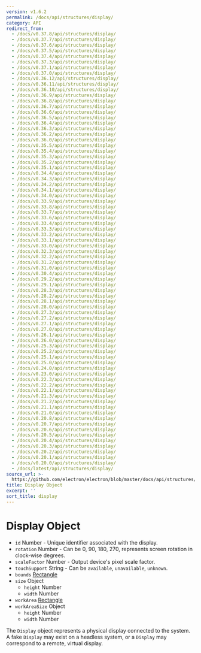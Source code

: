 ```yaml
---
version: v1.6.2
permalink: /docs/api/structures/display/
category: API
redirect_from:
  - /docs/v0.37.8/api/structures/display/
  - /docs/v0.37.7/api/structures/display/
  - /docs/v0.37.6/api/structures/display/
  - /docs/v0.37.5/api/structures/display/
  - /docs/v0.37.4/api/structures/display/
  - /docs/v0.37.3/api/structures/display/
  - /docs/v0.37.1/api/structures/display/
  - /docs/v0.37.0/api/structures/display/
  - /docs/v0.36.12/api/structures/display/
  - /docs/v0.36.11/api/structures/display/
  - /docs/v0.36.10/api/structures/display/
  - /docs/v0.36.9/api/structures/display/
  - /docs/v0.36.8/api/structures/display/
  - /docs/v0.36.7/api/structures/display/
  - /docs/v0.36.6/api/structures/display/
  - /docs/v0.36.5/api/structures/display/
  - /docs/v0.36.4/api/structures/display/
  - /docs/v0.36.3/api/structures/display/
  - /docs/v0.36.2/api/structures/display/
  - /docs/v0.36.0/api/structures/display/
  - /docs/v0.35.5/api/structures/display/
  - /docs/v0.35.4/api/structures/display/
  - /docs/v0.35.3/api/structures/display/
  - /docs/v0.35.2/api/structures/display/
  - /docs/v0.35.1/api/structures/display/
  - /docs/v0.34.4/api/structures/display/
  - /docs/v0.34.3/api/structures/display/
  - /docs/v0.34.2/api/structures/display/
  - /docs/v0.34.1/api/structures/display/
  - /docs/v0.34.0/api/structures/display/
  - /docs/v0.33.9/api/structures/display/
  - /docs/v0.33.8/api/structures/display/
  - /docs/v0.33.7/api/structures/display/
  - /docs/v0.33.6/api/structures/display/
  - /docs/v0.33.4/api/structures/display/
  - /docs/v0.33.3/api/structures/display/
  - /docs/v0.33.2/api/structures/display/
  - /docs/v0.33.1/api/structures/display/
  - /docs/v0.33.0/api/structures/display/
  - /docs/v0.32.3/api/structures/display/
  - /docs/v0.32.2/api/structures/display/
  - /docs/v0.31.2/api/structures/display/
  - /docs/v0.31.0/api/structures/display/
  - /docs/v0.30.4/api/structures/display/
  - /docs/v0.29.2/api/structures/display/
  - /docs/v0.29.1/api/structures/display/
  - /docs/v0.28.3/api/structures/display/
  - /docs/v0.28.2/api/structures/display/
  - /docs/v0.28.1/api/structures/display/
  - /docs/v0.28.0/api/structures/display/
  - /docs/v0.27.3/api/structures/display/
  - /docs/v0.27.2/api/structures/display/
  - /docs/v0.27.1/api/structures/display/
  - /docs/v0.27.0/api/structures/display/
  - /docs/v0.26.1/api/structures/display/
  - /docs/v0.26.0/api/structures/display/
  - /docs/v0.25.3/api/structures/display/
  - /docs/v0.25.2/api/structures/display/
  - /docs/v0.25.1/api/structures/display/
  - /docs/v0.25.0/api/structures/display/
  - /docs/v0.24.0/api/structures/display/
  - /docs/v0.23.0/api/structures/display/
  - /docs/v0.22.3/api/structures/display/
  - /docs/v0.22.2/api/structures/display/
  - /docs/v0.22.1/api/structures/display/
  - /docs/v0.21.3/api/structures/display/
  - /docs/v0.21.2/api/structures/display/
  - /docs/v0.21.1/api/structures/display/
  - /docs/v0.21.0/api/structures/display/
  - /docs/v0.20.8/api/structures/display/
  - /docs/v0.20.7/api/structures/display/
  - /docs/v0.20.6/api/structures/display/
  - /docs/v0.20.5/api/structures/display/
  - /docs/v0.20.4/api/structures/display/
  - /docs/v0.20.3/api/structures/display/
  - /docs/v0.20.2/api/structures/display/
  - /docs/v0.20.1/api/structures/display/
  - /docs/v0.20.0/api/structures/display/
  - /docs/latest/api/structures/display/
source_url: >-
  https://github.com/electron/electron/blob/master/docs/api/structures/display.md
title: Display Object
excerpt: ''
sort_title: display
---
```




<!--


                                      ::::
                                    :o+//+o:
                                    +o    oo-
                                    :o+//oo/+o/
                                      -::-   -oo:
                                               /s/
                      -::::::::-                :s/  :::--
                  :+oo+////////+:        -:/+oo/ :s:-///++oo+:
                /o+:                -/+oo+/:-     +o-      -:+o:
               /s:              -:+o+/:           -o+         :s/
              -s/            -/oo/:                /s-         +s-
              -s/         -/oo/-                   -s/         /s-
               oo       :+o/-                       oo         oo
               -s/    :oo/                          /s-       /s-
                :s/ :oo:              -::-          /s-      /s:
                  -+o/               /ssss/         :s:    -+o-
                 :o+--               /ssss/         :s:   :o+-
                :s/  +o:              -::-          /s-   --
               -s/    :+o/-                         /s-
               oo       -+o+-                       oo
              -s/         -/oo/-                   -s/
             -+soo+:         -/oo/:                /s-      /oooo+-
             o+   :s:           -:+o+/:-          -o+      /s:  -oo
             oo:--/s:       ::      -:+oo+/:-     -/-      /s/--:o+
              :+++/-        :s:          -:/+ooo++//////++oo//+o+:
                             /s:                --::::::--
                              /s/              /s-
                               :oo:          :oo:
                                 /oo/-    -/oo/
                                   -/+oooo+/-





                   _______  _______  _______  _______  __
                  |       ||       ||       ||       ||  |
                  |  _____||_     _||   _   ||    _  ||  |
                  | |_____   |   |  |  | |  ||   |_| ||  |
                  |_____  |  |   |  |  |_|  ||    ___||__|
                   _____| |  |   |  |       ||   |     __
                  |_______|  |___|  |_______||___|    |__|


    This file is generated automatically, so it should not be edited.

    To make changes, head over to the electron/electron repository:

    https://github.com/electron/electron/blob/master/docs/api/structures/display.md

    Thanks!

-->
# Display Object

*   `id` Number - Unique identifier associated with the display.
*   `rotation` Number - Can be 0, 90, 180, 270, represents screen rotation in clock-wise degrees.
*   `scaleFactor` Number - Output device's pixel scale factor.
*   `touchSupport` String - Can be `available`, `unavailable`, `unknown`.
*   `bounds` [Rectangle]({{site.baseurl}}/docs/api/structures/rectangle)
*   `size` Object
    *   `height` Number
    *   `width` Number
*   `workArea` [Rectangle]({{site.baseurl}}/docs/api/structures/rectangle)
*   `workAreaSize` Object
    *   `height` Number
    *   `width` Number

The `Display` object represents a physical display connected to the system. A fake `Display` may exist on a headless system, or a `Display` may correspond to a remote, virtual display.
